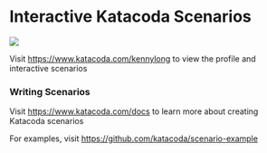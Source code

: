 # Interactive Katacoda Scenarios

[![](http://shields.katacoda.com/katacoda/kennylong/count.svg)](https://www.katacoda.com/kennylong "Get your profile on Katacoda.com")

Visit https://www.katacoda.com/kennylong to view the profile and interactive scenarios

### Writing Scenarios
Visit https://www.katacoda.com/docs to learn more about creating Katacoda scenarios

For examples, visit https://github.com/katacoda/scenario-example
